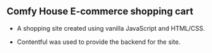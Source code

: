 ## Comfy House E-commerce shopping cart

* A shopping site created using vanilla JavaScript and HTML/CSS.

* Contentful was used to provide the backend for the site.

